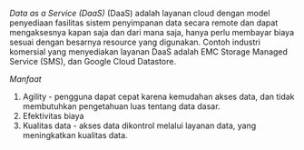 *Data as a Service (DaaS)*
 (DaaS) adalah layanan cloud dengan model penyediaan fasilitas sistem penyimpanan data secara remote dan dapat mengaksesnya kapan saja dan dari mana saja, hanya perlu membayar biaya sesuai dengan besarnya resource yang digunakan. Contoh industri komersial yang menyediakan layanan DaaS adalah EMC Storage Managed Service (SMS), dan Google Cloud Datastore.

 *Manfaat*
 1. Agility - pengguna dapat cepat karena kemudahan akses data, dan tidak membutuhkan pengetahuan luas tentang data dasar. 
 2. Efektivitas biaya 
 3. Kualitas data - akses data dikontrol melalui layanan data, yang meningkatkan kualitas data.
